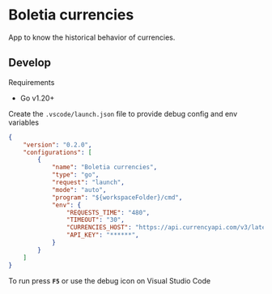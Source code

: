 # Boletia currencies

App to know the historical behavior of currencies.

## Develop

Requirements

- Go v1.20+

Create the `.vscode/launch.json` file to provide debug config and env variables

```json
{
    "version": "0.2.0",
    "configurations": [
        {
            "name": "Boletia currencies",
            "type": "go",
            "request": "launch",
            "mode": "auto",
            "program": "${workspaceFolder}/cmd",
            "env": {
                "REQUESTS_TIME": "480",
                "TIMEOUT": "30",
                "CURRENCIES_HOST": "https://api.currencyapi.com/v3/latest",
                "API_KEY": "******",
            }
        }
    ]
}
```

To run press **`F5`** or use the debug icon on Visual Studio Code
